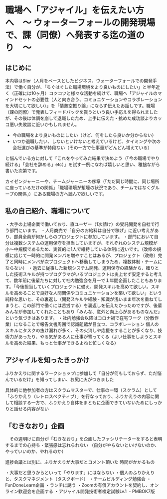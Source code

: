 # 職場へ「アジャイル」を伝えたい方へ　〜 ウォーターフォールの開発現場で、課（同僚）へ発表する迄の道のり　〜

## はじめに

本内容はSIer（人月をベースとしたビジネス、ウォーターフォールでの開発手法）で働く自分が、「ちぐはぐした職場環境をより良いものにしたい」と半年近く（正確には10ヶ月）コツコツと様々な活動を続けて、職場へ「アジャイルのマインドセットの必要性（人と向き合う、コミュニケーションやコラボレーションを大切にして欲しい）」を「情熱空振り論」にならず伝えたお話しです。職場（課の同僚）で発表しフィードバックを貰うという良い手応えを得られましたが、その後は体調を崩して退職したため、上手に伝えた・拡めた成功談よりカッコ悪い失敗談に近いかもしれません。

* 今の職場をより良いものにしたい（けど、何をしたら良いか分からない）
* いつか退職したい、しないといけないと考えているけど、タイミングや次の会社選びの基準が特段ない（その一方で仕事量がどんどん増えている）

と悩んでいる方に対して「これをやってみた結果で決めよう（「今の職場でやり続ける」「会社を辞める」etc）」を試す一例になれば嬉しいと思い、稚拙ながら書いた次第です。

カイゼンジャーニーや、チームジャーニーの序章（「ただ同じ時間に、同じ場所に座っているだけの関係」「職場環境が塹壕の状況であり、チームではなくグループの関係」）にある職場の方へ読んで欲しいです。

## 私の自己紹介、職場について

・大手の上場企業で働いており、直ユーザー（1次請け）の受託開発を自社で行う部門にいます。
・人月商売で「自分のお給料は自分で稼げ」に近い考えがあり、部員全員が何かしらのプロジェクトに参加しています。
・部門において自分は複数システムの運用保守を担当していますが、それぞれのシステム規模が小〜中規模であるため、実質的に1人で維持している体制に近いです。（改修の規模に応じて一時的に開発メンバを増やすことはあるが、プロジェクト（改修）完了と同時にメンバが次プロジェクトへ移動してしまうため、複数体制・チームにならない）
・過去に従事した新規システム開発、運用保守の経験から、確りとした技術スキルが持つプログラマがいるプロジェクトは炎上せず安定すると考えて、数年前に後輩たちに対して社内勉強会を月一で１年間企画したこともあります。「今後担当していくプロジェクトに備え、開発スキルを高めて欲しい。スキルを高めることで良好な人間関係やコミュニケーションを築いて欲しい」という純粋な思いと、その裏返し（開発スキルや経験・知識が浅いまま年次を重ねてしまうと、この部門で働くには苦労する）を裏返しを伝えたかったのですが、後輩みんなが参加してくれたこともあり「みんな、意外と向上心があるものなんだ」という気づきはあります。
・社内勉強会以降はコロナ禍で在宅ワーク（分散作業）になることで報告文書周囲で認識齟齬が目立つ、コラボレーション
個人のスキルにタスクの抜け漏れが多く、その火消しや応援をすることが多くなり、技術力があったり、やる気がある人に仕事が寄ってくる（よい仕事をしようとスキルを高めた結果、もっと仕事ができるよねと忙しくなる）

## アジャイルを知ったきっかけ

ふりかえりに関するワークショップに参加して「自分が何もしておらず、ただ悩んでいるだけ」を知ってしまい、お尻に火がつきました

具体的に他参加者の方はスクラムマスターで、仕事の一環（スクラム）として「ふりかえり（レトロスペクティブ）」を行なっており、ふりかえりの内容に関して相談する一方で、ふりかえり自体をまともに企画できていないためにしっかりと話せる内容がない

## 「むきなおり」企画 

　その週明けに自分が「むきなおり」を企画したファシリテーターをすると表明するまでの心持ち・緊張感は忘れられない
（自分がやらないといけないのか、やっていいのか、やれるのか）


進捗会議とは別に、ふりかえりが大事だとコメント頂いた
時間がかかるもの

・大事だと思うからといって「やります」にはならない
・個人のふりかえりと、タスクマネジメント（タスクボード）
・チームビルディング勉強会
・FunDoneLearn企画
・ランチに誘う
・Zoomの有償アカウントを契約し、オンライン歓迎会を企画する
・アジャイル開発技術者検定試験Lv.1
・PMBOK7版